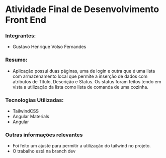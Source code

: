# Atividade Final de Desenvolvimento Front End

### Integrantes:
- Gustavo Henrique Volso Fernandes

### Resumo:
- Aplicação possui duas páginas, uma de login e outra que é uma lista com armazenamento local que permite a inserção de dados com atributos de Título, Descrição e Status. Os status foram feitos tendo em vista a utilização da lista como lista de comanda de uma cozinha.

### Tecnologias Utilizadas:
- TailwindCSS
- Angular Materials
- Angular


### Outras informações relevantes
- Foi feito um ajuste para permitir a utilização do tailwind no projeto.
- O trabalho está na branch dev

